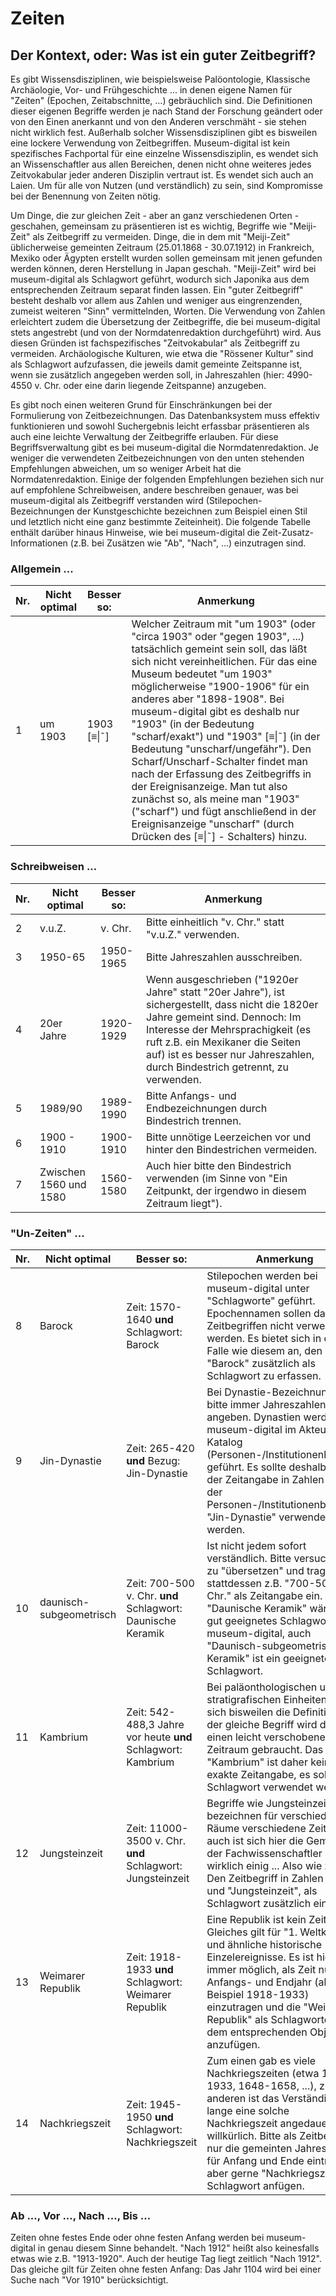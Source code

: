 Zeiten
======

Der Kontext, oder: Was ist ein guter Zeitbegriff?
-------------------------------------------------

Es gibt Wissensdisziplinen, wie beispielsweise Palöontologie, Klassische Archäologie, Vor- und Frühgeschichte ... in denen eigene Namen für "Zeiten" (Epochen, Zeitabschnitte, ...) gebräuchlich sind. Die Definitionen dieser eigenen Begriffe werden je nach Stand der Forschung geändert oder von den Einen anerkannt und von den Anderen verschmäht - sie stehen nicht wirklich fest. Außerhalb solcher Wissensdisziplinen gibt es bisweilen eine lockere Verwendung von Zeitbegriffen. Museum-digital ist kein spezifisches Fachportal für eine einzelne Wissensdisziplin, es wendet sich an Wissenschaftler aus allen Bereichen, denen nicht ohne weiteres jedes Zeitvokabular jeder anderen Disziplin vertraut ist. Es wendet sich auch an Laien. Um für alle von Nutzen (und verständlich) zu sein, sind Kompromisse bei der Benennung von Zeiten nötig.

Um Dinge, die zur gleichen Zeit - aber an ganz verschiedenen Orten - geschahen, gemeinsam zu präsentieren ist es wichtig, Begriffe wie "Meiji-Zeit" als Zeitbegriff zu vermeiden. Dinge, die in dem mit "Meiji-Zeit" üblicherweise gemeinten Zeitraum (25.01.1868 - 30.07.1912) in Frankreich, Mexiko oder Ägypten erstellt wurden sollen gemeinsam mit jenen gefunden werden können, deren Herstellung in Japan geschah. "Meiji-Zeit" wird bei museum-digital als Schlagwort geführt, wodurch sich Japonika aus dem entsprechenden Zeitraum separat finden lassen. Ein "guter Zeitbegriff" besteht deshalb vor allem aus Zahlen und weniger aus eingrenzenden, zumeist weiteren "Sinn" vermittelnden,
Worten. Die Verwendung von Zahlen erleichtert zudem die Übersetzung der Zeitbegriffe, die bei museum-digital stets angestrebt (und von der Normdatenredaktion durchgeführt) wird. Aus diesen Gründen ist fachspezifisches "Zeitvokabular" als Zeitbegriff zu vermeiden. Archäologische Kulturen, wie etwa die "Rössener Kultur" sind als Schlagwort aufzufassen, die jeweils damit gemeinte Zeitspanne ist, wenn sie zusätzlich angegeben werden soll, in Jahreszahlen (hier: 4990-4550 v. Chr. oder eine darin liegende Zeitspanne) anzugeben.

Es gibt noch einen weiteren Grund für Einschränkungen bei der Formulierung von Zeitbezeichnungen. Das Datenbanksystem muss effektiv funktionieren und sowohl Suchergebnis leicht erfassbar präsentieren als auch eine leichte Verwaltung der Zeitbegriffe erlauben. Für diese Begriffsverwaltung gibt es bei museum-digital die Normdatenredaktion. Je weniger die verwendeten Zeitbezeichnungen von den unten stehenden Empfehlungen abweichen, um so weniger Arbeit hat die Normdatenredaktion. Einige der folgenden Empfehlungen beziehen sich nur auf empfohlene Schreibweisen, andere beschreiben genauer, was bei museum-digital als Zeitbegriff verstanden wird (Stilepochen-Bezeichnungen der
Kunstgeschichte bezeichnen zum Beispiel einen Stil und letztlich nicht eine ganz bestimmte Zeiteinheit). Die folgende Tabelle enthält darüber hinaus Hinweise, wie bei museum-digital die Zeit-Zusatz-Informationen (z.B. bei Zusätzen wie "Ab", "Nach", ...) einzutragen sind.
### Allgemein ...

|Nr.|Nicht optimal|Besser so:|Anmerkung|
|---|---|---|---|
|   1|um 1903|1903 \[≡\|˜\]|Welcher Zeitraum mit \"um 1903\" (oder "circa 1903" oder "gegen 1903", ...) tatsächlich gemeint sein soll, das läßt sich nicht vereinheitlichen. Für das eine Museum bedeutet "um 1903" möglicherweise "1900-1906" für ein anderes aber "1898-1908". Bei museum-digital gibt es deshalb nur "1903" (in der Bedeutung "scharf/exakt") und "1903" \[≡\|˜\] (in der Bedeutung "unscharf/ungefähr"). Den Scharf/Unscharf-Schalter findet man nach der Erfassung des Zeitbegriffs in der Ereignisanzeige. Man tut also zunächst so, als meine man "1903" ("scharf") und fügt anschließend in der Ereignisanzeige "unscharf" (durch Drücken des \[≡\|˜\] - Schalters) hinzu.|
  
### Schreibweisen \...

|Nr.|Nicht optimal|Besser so:|Anmerkung|
|---|---|---|---|
|2|v.u.Z.|v. Chr.|Bitte einheitlich "v. Chr." statt "v.u.Z." verwenden.|
|3|1950-65|1950-1965|Bitte Jahreszahlen ausschreiben.|
|4|20er Jahre|1920-1929|Wenn ausgeschrieben ("1920er Jahre" statt "20er Jahre"), ist sichergestellt, dass nicht die 1820er Jahre gemeint sind. Dennoch: Im Interesse der Mehrsprachigkeit (es ruft z.B. ein Mexikaner die Seiten auf) ist es besser nur Jahreszahlen, durch Bindestrich getrennt, zu verwenden.|
|5|1989/90|1989-1990|Bitte Anfangs- und Endbezeichnungen durch Bindestrich trennen.|
|6|1900 - 1910|1900-1910|Bitte unnötige Leerzeichen vor und hinter den Bindestrichen vermeiden.|
|7|Zwischen 1560 und 1580|1560-1580|Auch hier bitte den Bindestrich verwenden (im Sinne von "Ein Zeitpunkt, der irgendwo in diesem Zeitraum liegt\").|
  
### "Un-Zeiten" ...

|Nr.|Nicht optimal|Besser so:|Anmerkung|
|---|---|---|---|
|8|Barock|Zeit: 1570-1640 **und** Schlagwort: Barock|Stilepochen werden bei museum-digital unter "Schlagworte" geführt. Epochennamen sollen daher in Zeitbegriffen nicht verwendet werden. Es bietet sich in einem Falle wie diesem an, den Begriff "Barock" zusätzlich als Schlagwort zu erfassen.|
|9|Jin-Dynastie|Zeit: 265-420 **und** Bezug: Jin-Dynastie|Bei Dynastie-Bezeichnungen bitte immer Jahreszahlen angeben. Dynastien werden bei museum-digital im Akteur-Katalog (Personen-/Institutionenkatalog) geführt. Es sollte deshalb neben der Zeitangabe in Zahlen auch der Personen-/Institutionenbezug "Jin-Dynastie" verwendet werden.|
|10|daunisch-subgeometrisch|Zeit: 700-500 v. Chr. **und** Schlagwort: Daunische Keramik|Ist nicht jedem sofort verständlich. Bitte versuchen Sie zu "übersetzen" und tragen stattdessen z.B. "700-500 v. Chr." als Zeitangabe ein. "Daunische Keramik" wäre ein gut geeignetes Schlagwort bei museum-digital, auch "Daunisch-subgeometrische Keramik" ist ein geeignetes Schlagwort.|
|11|Kambrium|Zeit: 542-488,3 Jahre vor heute **und** Schlagwort: Kambrium|Bei paläonthologischen und stratigrafischen Einheiten ändert sich bisweilen die Definition, und der gleiche Begriff wird dann für einen leicht verschobenen Zeitraum gebraucht. Das "Kambrium" ist daher keine exakte Zeitangabe, es sollte als Schlagwort verwendet werden.|
|12|Jungsteinzeit|Zeit: 11000-3500 v. Chr. **und** Schlagwort: Jungsteinzeit|Begriffe wie Jungsteinzeit bezeichnen für verschiedene Räume verschiedene Zeiten, auch ist sich hier die Gemeinde der Fachwissenschaftler nicht wirklich einig ... Also wie zuvor: Den Zeitbegriff in Zahlen fassen und "Jungsteinzeit", als Schlagwort zusätzlich eintragen.|
|13|Weimarer Republik|Zeit: 1918-1933 **und** Schlagwort: Weimarer Republik|Eine Republik ist kein Zeitbegriff. Gleiches gilt für "1. Weltkrieg" und ähnliche historische Einzelereignisse. Es ist hier aber immer möglich, als Zeit nur Anfangs- und Endjahr (also im Beispiel 1918-1933) einzutragen und die "Weimarer Republik" als Schlagworteintrag dem entsprechenden Objekt anzufügen.|
|14|Nachkriegszeit|Zeit: 1945-1950 **und** Schlagwort: Nachkriegszeit|Zum einen gab es viele Nachkriegszeiten (etwa 1918-1933, 1648-1658, ...), zum anderen ist das Verständis, wie lange eine solche Nachkriegszeit angedauert hat, willkürlich. Bitte als Zeitbegriff nur die gemeinten Jahreszahlen für Anfang und Ende eintragen, aber gerne "Nachkriegszeit" als Schlagwort anfügen.|
  
### Ab ..., Vor ..., Nach ..., Bis ...

Zeiten ohne festes Ende oder ohne festen Anfang werden bei museum-digital in genau diesem Sinne behandelt. "Nach 1912" heißt also keinesfalls etwas wie z.B. "1913-1920". Auch der heutige Tag liegt zeitlich "Nach 1912". Das gleiche gilt für Zeiten ohne festen Anfang: Das Jahr 1104 wird bei einer Suche nach "Vor 1910" berücksichtigt.
